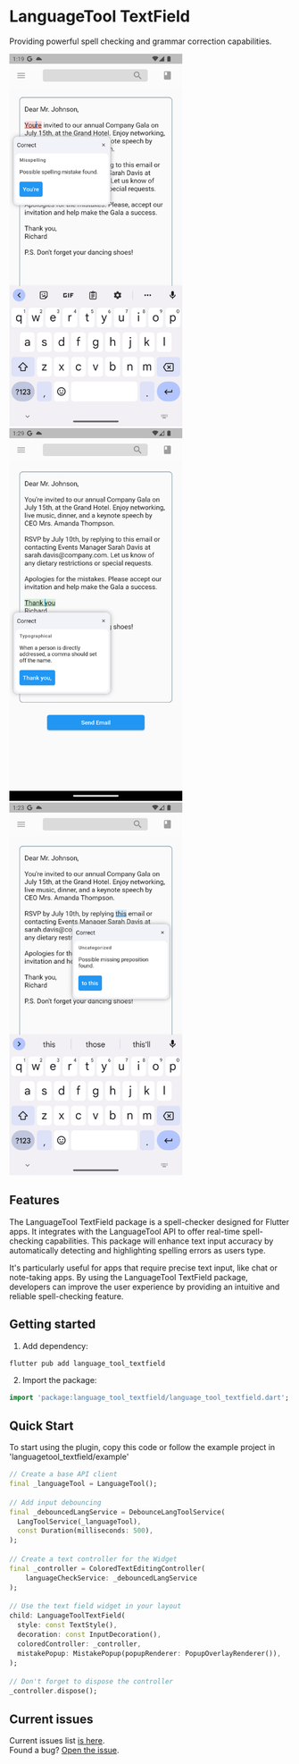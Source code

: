 <!--
This README describes the package. If you publish this package to pub.dev,
this README's contents appear on the landing page for your package.

For information about how to write a good package README, see the guide for
[writing package pages](https://dart.dev/guides/libraries/writing-package-pages).

For general information about developing packages, see the Dart guide for
[creating packages](https://dart.dev/guides/libraries/create-library-packages)
and the Flutter guide for
[developing packages and plugins](https://flutter.dev/developing-packages).
-->

# LanguageTool TextField

Providing powerful spell checking and grammar correction capabilities.

<div>
<img src="doc/misspeling_langtool.png" width="310" height="667">
&nbsp
&nbsp
<img src="doc/typo_langtool.png" width="310" height="667">
&nbsp
&nbsp
<img src="doc/uncategorized_langtool.png" width="310" height="667">
</div>

## Features

The LanguageTool TextField package is a spell-checker designed for Flutter apps. It integrates with the LanguageTool API to offer real-time spell-checking capabilities. This package will enhance text input accuracy by automatically detecting and highlighting spelling errors as users type. 

It's particularly useful for apps that require precise text input, like chat or note-taking apps. By using the LanguageTool TextField package, developers can improve the user experience by providing an intuitive and reliable spell-checking feature.


## Getting started

1. Add dependency:

```dart
flutter pub add language_tool_textfield
```

2. Import the package:

```dart
import 'package:language_tool_textfield/language_tool_textfield.dart';
```


## Quick Start
To start using the plugin, copy this code or follow the example project in 'languagetool_textfield/example'

```dart
// Create a base API client
final _languageTool = LanguageTool();

// Add input debouncing
final _debouncedLangService = DebounceLangToolService(
  LangToolService(_languageTool),
  const Duration(milliseconds: 500),
);

// Create a text controller for the Widget
final _controller = ColoredTextEditingController(
    languageCheckService: _debouncedLangService
);

// Use the text field widget in your layout
child: LanguageToolTextField(
  style: const TextStyle(),
  decoration: const InputDecoration(),
  coloredController: _controller,
  mistakePopup: MistakePopup(popupRenderer: PopupOverlayRenderer()),
);

// Don't forget to dispose the controller
_controller.dispose();
```

## Current issues

Current issues list [is here](https://github.com/solid-software/languagetool_textfield/issues).\
Found a bug? [Open the issue](https://github.com/solid-software/languagetool_textfield/issues/new).

